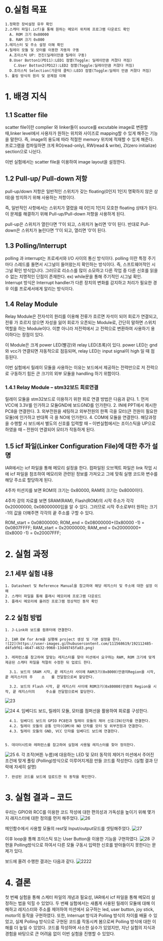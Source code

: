 # 0.실험 목표

    1.정확한 장비설정 유무 확인
    2.스캐터 파일(.icf)을 통해 원하는 메모리 위치에 프로그램 다운로드 확인
      A. ROM 크기 0x80000
      B. RAM 크기 0x800
    3.레지스터 및 주소 설정 이해 확인
    4.릴레이 모듈 및 모터를 이용한 자동차 구동
      A.조이스틱 UP: 전진(딜레이만큼 릴레이 구동)
      B.User Botton1(PD11):LED1 점멸(Toggle: 딜레이만큼 커졌다 꺼짐)
        C.User Botton2(PD12):LED2 점멸(Toggle:딜레이만큼 커졌다 꺼짐)
      D.조이스틱 Selection(가운데 클릭):LED3 점멸(Toggle:딜레이 만큼 커졌다 꺼짐)
    5. 풀링 방식의 원리 및 문제점 이해 

# 1. 배경 지식
## 1.1 Scatter file

scatter file이란 complier 와 linker들이 source를 excutable image로 변환할 때,linker level에서 사용자가 원하는 위치와 사이즈로  mapping할 수 있게 해주는 기능을 말한다. 
즉, image의 용도에 따라 적절한 memory 위치에 적재할 수 있게 해준다. 프로그램을 컴파일하면 크게 RO(read-only), RW(read & write), ZI(zero initialize) section으로 나뉜다.
 
이번 실험에서는 scatter file을 이용하여 image layout을 설정한다.
 
## 1.2 Pull-up/ Pull-down 저항
pull-up/down 저항은 일반적인 스위치가 갖는 floating(0인지 1인지 명확하지 않은 상태)을 방지하기 위해 사용하는 저항이다.
 
즉, 일반적인 사항에서는 스위치가 열렸을 때 0인지 1인지 모호한 floating 상태가 된다. 이 문제를 해결하기 위해 Pull-up/Pull-down 저항을 사용하게 된다.
 
pull-up은 스위치가 열린다면 ‘1’이 되고, 스위치가 눌리면 ‘0’이 된다. 
반대로 Pull-down은 스위치가 눌린다면 ‘1’이 되고, 열리면 ‘0’이 된다.
 
## 1.3 Polling/Interrupt
polling 과 interrupt는 프로세서와 I/O 사이의 통신 방식이다.
polling 이란 특정 주기마다 스레드를 돌면서 시그널이 들어왔는지 확인하는 방식이다.
즉, 스프트웨어적인 시그널 확인 방식입니다. 그러므로 리소스를 많이 소모하고 다른 작업 중  다른 신호를 읽을 수 없는 치명적인 단점이 존재한다.
ex) while문을 통해 주기적인 시그널 확인.
Interrupt 방식은  Interrupt handler가 다른 장치의 변화를 감지하고 처리가 필요한 경우 이를 프로세서에게 알리는 방식이다.
 
## 1.4 Relay Module
Relay Module은 전자석의 원리를 이용해 전류가 흐르면 자석이 되어 회로가 연결되고, 전류 가 흐르지 않으면 자성을 잃어 회로가 오픈되는 Module로, 간단히 말하면 스위치 역할을 하는 Module이다. 이뿐 아니라 저전력에서 고 전력으로 변환하여 사용하기 용이하다는 장점이 있다.
 
이 Module은 크게 power LED(빨강)와 relay LED(초록)이 있다. power LED는 gnd와 vcc가 연결되면 자동적으로 점등되며, relay LED는 input signal이 high 일 때 점등된다. 
 
이번 실험에서 릴레이 모듈을 사용하는 이유는 보드에서 제공하는 전력만으로 저 전력으로 구동하기 힘든 큰 크기의 외부 모듈을 handling 하기 위함이다.

### 1.4.1 Relay Module – stm32보드 회로연결
릴레이 모듈을 stm32보드로 이용하기 위한 회로 연결 방법은 다음과 같다.
      1. 먼저 VCC에 3.3V를 인가하고 모듈GND에 보드GND를 인가한다.
      2. IN에 PPT에서 제시한 PC8을 연결한다.
      3. 외부전원을 세팅하고 외부전원의 한쪽 극을 모터(큰 전원이 필요한 모듈)에 인가하고    반대쪽 극     을    NO에 인가한다.
      4. COM에 모듈을 연결한다.
      해당과정을 수행할 시 보드에서 별도의 신호를 입력할 때 – 이번실험에서는 조이스틱을 UP으로 하였을     때 – 전원이 연결되어 모터가 작동하게 된다.

## 1.5 icf 파일(Linker Configuration File)에 대한 추가 설명
IAR에서는 icf 파일을 통해 메모리 설정을 한다. 컴파일된 오브젝트 파일은 link 작업 시에 icf 파일을 참조하여 메모리와 관련된 정보를 가져오고 그에 맞춰 실행 코드와 변수를 해당 주소로 할당하게 된다.

4주차 미션지를 보면 ROM의 크기는 0x80000, RAM의 크기는 0x8000이다.

4주차 강의 자료를 보면 SRAM(RAM), Flash(ROM)의 시작 주소가 각각 0x20000000, 0x08000000임을 알 수 있다. 그러므로 시작 주소로부터 원하는 크기 -1의 값을 더해주면 각각의 끝 주소를 구할 수 있다.

ROM_start = 0x08000000; ROM_end = 0x08000000+(0x80000 -1) = 0x0807FFFF;
RAM_start = 0x20000000; RAM_end = 0x20000000+(0x8000 -1) = 0x20007FFF;
 
# 2. 실험 과정

## 2.1 세부 실험 내용

    1. Datasheet 및 Reference Manual을 참고하여 해당 레지스터 및 주소에 대한 설정 이해
    2. 스캐터 파일을 통해 플래시 메모리에 프로그램 다운로드
    3. 플래시 메모리에 올려진 프로그램 정상적인 동작 확인

## 2.2 실험 방법
    1. J-Link와 보드를 컴퓨터에 연결한다.  
  
    2. IAR EW for Arm을 실행해 project 생성 및 기본 설정을 한다.
    ![22](https://user-images.githubusercontent.com/111568619/192112485-d4fa9f61-4647-4632-9960-13d49745fa83.png)
  
    3. 레퍼런스를 참고하여 알맞는 레지스터를 찾아 미션에서 요구하는 RAM, ROM 크기에 맞게 제공된 스캐터 파일을 적절히 수정한 뒤 업로드 한다.

      3.1. 보드의 SRAM 시작, 끝 레지스터 사이에 RAM크기(0x8000)만큼의Region을 시작, 끝 레지스터의 주    소   를 전달함으로써 할당한다.
  
      3.2. 보드의 Flash 시작, 끝 레지스터 사이에 ROM크기(0x80000)만큼의 Region을 시작, 끝 레지스터의     주소를 전달함으로써 할당한다.

![23](https://user-images.githubusercontent.com/111568619/192112513-4d61710c-0534-4eb4-a7e5-7cebdd18cb0b.png)

![24](https://user-images.githubusercontent.com/111568619/192112523-ffd53605-5e0f-4683-af57-90f98ac583bb.png)
    4. 임베디드 보드, 릴레이 모듈, 모터를 점퍼선을 활용하여 회로를 구성한다.

      4.1. 임베디드 보드의 GPIO PC8핀과 릴레이 모듈의 제어 신호(IN)단자를 연결한다.
      4.2. 릴레이 모듈의 공통 단자(COM)와 NO 단자를 모터 및 외부전원과 연결한다.
      4.3. 릴레이 모듈의 GND, VCC 단자를 임베디드 보드에 연결한다.


    5. 데이터시트와 레퍼런스를 참고하여 실험에 사용될 레지스터를 찾아 정의한다.

![25](https://user-images.githubusercontent.com/111568619/192112564-6eaf33d6-588f-4374-bb61-c758e96b007b.png)
    6. 각 조작(버튼 누름)에 대응하는 LED 및 모터 동작의 제어가 미션에서 주어진 조건에 맞게 폴링      (Polling)방식으로 이루어지게끔 만들 코드를 작성한다. (실험 결과 단락에  자세히 설명)

    7. 완성된 코드를 보드에 업로드한 뒤 동작을 확인한다.
    
# 3. 실험 결과 – 코드

우리는 GPIO와 RCC를 이용한 코드 작성에 대한 편의성과 가독성을 높이기 위해 몇가지 래지스터에 대한 정의를 먼저 해주었다.
![26](https://user-images.githubusercontent.com/111568619/192112589-3c0f4810-7d97-49b5-93ca-e5701c1c6428.png)

메인함수에서 사용할 모듈의 rest및 Input/output모드를 셋팅해주었다.
![27](https://user-images.githubusercontent.com/111568619/192112612-7eee3ed9-6250-44c8-83fa-07f36e3cd3df.png)


이후 loop을 통해 조이스틱 또는 User Button을 이용한 기능을 구현하였다.
![28](https://user-images.githubusercontent.com/111568619/192112627-74249e7f-11dc-4950-9a7d-bee911a913e1.png)
구현을 Polling방식으로 하여서 다른 모듈 구동시 입력한 신호를 받아들이지 못한다는 문제가 있다.

보드에 올려 수행한 결과는 다음과 같다.
![2222](https://user-images.githubusercontent.com/111568619/192112671-cbb63d5c-ea39-44fc-8afb-2b87a2b06c65.png)

# 4. 결론

첫 번째 실험을 통해 스케터 파일의 개념과 필요성, IAR에서 icf 파일을 통해 메모리 설정하는 법을 익힐 수 있었다. 
두 번째 실험에서는 새롭게 사용된 릴레이 모듈에 대해 이해하고 레지스터와 주소를 제어하여 미션에서 요구하는 led, user button, joy stick, motor의 동작을 구현하였다. 또한, Interrupt 방식과 Polling 방식의 차이를 배울 수 있었고, 실제 Polling 방식으로 구현된 코드를 작동시켜 봄으로써 Polling 방식에 대한 이해를 더 높일 수 있었다. 코드를 작성하며 사소한 실수가 있었지만, 지난 실험의 지식과 경험을 바탕으로 큰 어려움 없이 이번 실험을 진행할 수 있었다.


